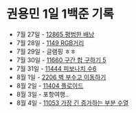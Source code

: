 # 권용민 1일 1백준 기록

-   7월 27일 - [12865 평범한 배낭](./0727/)
-   7월 28일 - [1149 RGB거리](./0728/)
-   7월 29일 - 글램핑 ㅎㅎ
-   7월 30일 - [11660 구간 합 구하기 5](./0730/)
-   7월 31일 - [11444 피보나치 수6](./0731/)
-   8월 1일 - [2206 벽 부수고 이동하기](./0801/)
-   8월 2일 - [11404 플로이드](./0802/)
-   8월 3일 - 포항여행..
-   8월 4일 - [11053 가장 긴 증가하는 부분 수열](./0804/)
